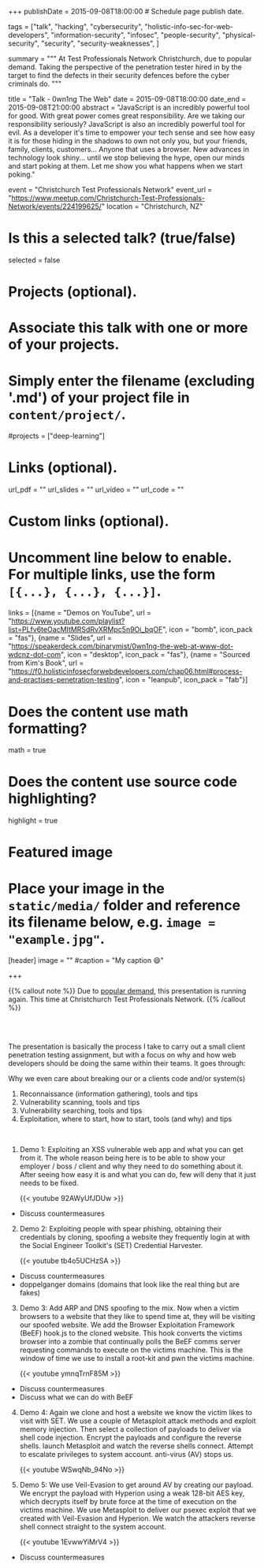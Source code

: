 +++
publishDate = 2015-09-08T18:00:00  # Schedule page publish date.

tags = ["talk", "hacking", "cybersecurity", "holistic-info-sec-for-web-developers", "information-security", "infosec", "people-security", "physical-security", "security", "security-weaknesses", ]

summary = """
At Test Professionals Network Christchurch, due to popular demand. Taking the perspective of the penetration tester hired in by the target to find the defects in their security defences before the cyber criminals do.
"""

title = "Talk - 0wn1ng The Web"
date = 2015-09-08T18:00:00
date_end = 2015-09-08T21:00:00
abstract = "JavaScript is an incredibly powerful tool for good. With great power comes great responsibility. Are we taking our responsibility seriously? JavaScript is also an incredibly powerful tool for evil. As a developer it's time to empower your tech sense and see how easy it is for those hiding in the shadows to own not only you, but your friends, family, clients, customers... Anyone that uses a browser. New advances in technology look shiny... until we stop believing the hype, open our minds and start poking at them. Let me show you what happens when we start poking."

event = "Christchurch Test Professionals Network"
event_url = "https://www.meetup.com/Christchurch-Test-Professionals-Network/events/224199625/"
location = "Christchurch, NZ"

# Is this a selected talk? (true/false)
selected = false

# Projects (optional).
#   Associate this talk with one or more of your projects.
#   Simply enter the filename (excluding '.md') of your project file in `content/project/`.
#projects = ["deep-learning"]

# Links (optional).
url_pdf = ""
url_slides = ""
url_video = ""
url_code = ""

# Custom links (optional).
#   Uncomment line below to enable. For multiple links, use the form `[{...}, {...}, {...}]`.
links = [{name = "Demos on YouTube", url = "https://www.youtube.com/playlist?list=PLfv6teOacMItMRSdRvXRMpc5n9Oi_bqOF", icon = "bomb", icon_pack = "fas"}, {name = "Slides", url = "https://speakerdeck.com/binarymist/0wn1ng-the-web-at-www-dot-wdcnz-dot-com", icon = "desktop", icon_pack = "fas"}, {name = "Sourced from Kim's Book", url = "https://f0.holisticinfosecforwebdevelopers.com/chap06.html#process-and-practises-penetration-testing", icon = "leanpub", icon_pack = "fab"}]


# Does the content use math formatting?
math = true

# Does the content use source code highlighting?
highlight = true

# Featured image
# Place your image in the `static/media/` folder and reference its filename below, e.g. `image = "example.jpg"`.
[header]
image = ""
#caption = "My caption :smile:"

+++

{{% callout note %}}
Due to [popular demand](/talk/wdcnz-2015-0wn1ng-the-web/#no-room), this presentation is running again. This time at Christchurch Test Professionals Network.
{{% /callout %}}

<br>

<script async class="speakerdeck-embed" data-id="8d03e8bd71154a2c94b6b8a33e9e2436" data-ratio="1.33159947984395" src="//speakerdeck.com/assets/embed.js"></script>
<br>

The presentation is basically the process I take to carry out a small client penetration testing assignment, but with a focus on why and how web developers should be doing the same within their teams. It goes through:

Why we even care about breaking our or a clients code and/or system(s)

1. Reconnaissance (information gathering), tools and tips
2. Vulnerability scanning, tools and tips
3. Vulnerability searching, tools and tips
4. Exploitation, where to start, how to start, tools (and why) and tips

<br>

1. Demo 1: Exploiting an XSS vulnerable web app and what you can get from it. The whole reason being here is to be able to show your employer / boss / client and why they need to do something about it. After seeing how easy it is and what you can do, few will deny that it just needs to be fixed.
  
    {{< youtube 92AWyUfJDUw >}}
  
  * Discuss countermeasures
2. Demo 2: Exploiting people with spear phishing, obtaining their credentials by cloning, spoofing a website they frequently login at with the Social Engineer Toolkit's (SET) Credential Harvester.
  
    {{< youtube tb4o5UCHzSA >}}

  * Discuss countermeasures
  * doppelganger domains (domains that look like the real thing but are fakes)
3. Demo 3: Add ARP and DNS spoofing to the mix. Now when a victim browsers to a website that they like to spend time at, they will be visiting our spoofed website. We add the Browser Exploitation Framework (BeEF) hook.js to the cloned website. This hook converts the victims browser into a zombie that continually polls the BeEF comms server requesting commands to execute on the victims machine. This is the window of time we use to install a root-kit and pwn the victims machine.
  
    {{< youtube ymnqTrnF85M >}}

  * Discuss countermeasures
  * Discuss what we can do with BeEF
4. Demo 4: Again we clone and host a website we know the victim likes to visit with SET. We use a couple of Metasploit attack methods and exploit memory injection. Then select a collection of payloads to deliver via shell code injection. Encrypt the payloads and configure the reverse shells. launch Metasploit and watch the reverse shells connect. Attempt to escalate privileges to system account. anti-virus (AV) stops us.
  
    {{< youtube WSwqNb_94No >}}

5. Demo 5: We use Veil-Evasion to get around AV by creating our payload. We encrypt the payload with Hyperion using a weak 128-bit AES key, which decrypts itself by brute force at the time of execution on the victims machine. We use Metasploit to deliver our psexec exploit that we created with Veil-Evasion and Hyperion. We watch the attackers reverse shell connect straight to the system account.
  
    {{< youtube 1EvwwYiMrV4 >}}
  
  * Discuss countermeasures

<br>

